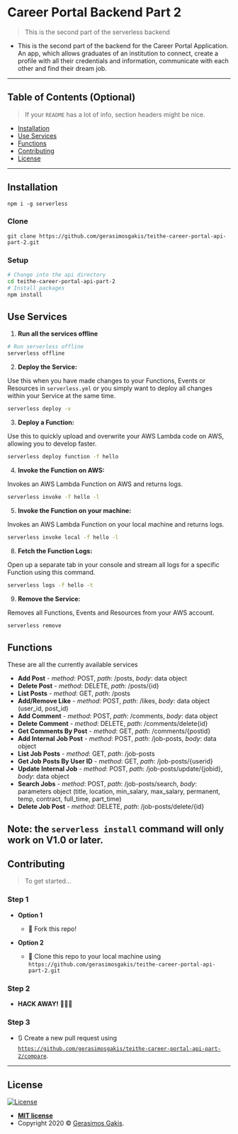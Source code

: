 # Career Portal Backend Part 2

> This is the second part of the serverless backend

- This is the second part of the backend for the Career Portal Application. An app, which allows graduates of an institution
  to connect, create a profile with all their credentials and information, communicate with each other and find their dream job.

---

## Table of Contents (Optional)

> If your `README` has a lot of info, section headers might be nice.

- [Installation](#installation)
- [Use Services](#services)
- [Functions](#functions)
- [Contributing](#contributing)
- [License](#license)

---

## Installation

`npm i -g serverless`

### Clone

`git clone https://github.com/gerasimosgakis/teithe-career-portal-api-part-2.git`

### Setup

```bash
# Change into the api directory
cd teithe-career-portal-api-part-2
# Install packages
npm install
```

## <a name="services"></a>Use Services

1. **Run all the services offline**

```bash
# Run serverless offline
serverless offline
```

2. **Deploy the Service:**

Use this when you have made changes to your Functions, Events or Resources in `serverless.yml` or you simply want to deploy all changes within your Service at the same time.

```bash
serverless deploy -v
```

3. **Deploy a Function:**

Use this to quickly upload and overwrite your AWS Lambda code on AWS, allowing you to develop faster.

```bash
serverless deploy function -f hello
```

4. **Invoke the Function on AWS:**

Invokes an AWS Lambda Function on AWS and returns logs.

```bash
serverless invoke -f hello -l
```

5. **Invoke the Function on your machine:**

Invokes an AWS Lambda Function on your local machine and returns logs.

```bash
serverless invoke local -f hello -l
```

8. **Fetch the Function Logs:**

Open up a separate tab in your console and stream all logs for a specific Function using this command.

```bash
serverless logs -f hello -t
```

9. **Remove the Service:**

Removes all Functions, Events and Resources from your AWS account.

```bash
serverless remove
```

## Functions

These are all the currently available services

- **Add Post** - _method_: POST, _path_: /posts, _body_: data object
- **Delete Post** - _method_: DELETE, _path_: /posts/{id}
- **List Posts** - _method_: GET, _path_: /posts
- **Add/Remove Like** - _method_: POST, _path_: /likes, _body_: data object (user_id, post_id)
- **Add Comment** - _method_: POST, _path_: /comments, _body_: data object
- **Delete Comment** - _method_: DELETE, _path_: /comments/delete{id}
- **Get Comments By Post** - _method_: GET, _path_: /comments/{postid}
- **Add Internal Job Post** - _method_: POST, _path_: /job-posts, _body_: data object
- **List Job Posts** - _method_: GET, _path_: /job-posts
- **Get Job Posts By User ID** - _method_: GET, _path_: /job-posts/{userid}
- **Update Internal Job** - _method_: POST, _path_: /job-posts/update/{jobid}, _body_: data object
- **Search Jobs** - _method_: POST, _path_: /job-posts/search, _body_: parameters object (title, location, min_salary, max_salary, permanent, temp, contract, full_time, part_time)
- **Delete Job Post** - _method_: DELETE, _path_: /job-posts/delete/{id}

## **Note**: the `serverless install` command will only work on V1.0 or later.

## Contributing

> To get started...

### Step 1

- **Option 1**

  - 🍴 Fork this repo!

- **Option 2**
  - 👯 Clone this repo to your local machine using `https://github.com/gerasimosgakis/teithe-career-portal-api-part-2.git`

### Step 2

- **HACK AWAY!** 🔨🔨🔨

### Step 3

- 🔃 Create a new pull request using <a href="https://github.com/gerasimosgakis/teithe-career-portal-api-part-2/compare" target="_blank">`https://github.com/gerasimosgakis/teithe-career-portal-api-part-2/compare`</a>.

---

## License

[![License](http://img.shields.io/:license-mit-blue.svg?style=flat-square)](http://badges.mit-license.org)

- **[MIT license](http://opensource.org/licenses/mit-license.php)**
- Copyright 2020 © <a href="http://gerasimosgakis.com" target="_blank">Gerasimos Gakis</a>.
